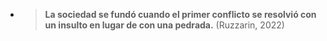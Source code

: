 - > **La sociedad se fundó cuando el primer conflicto se resolvió con un insulto en lugar de con una pedrada.**
  (Ruzzarin, 2022)